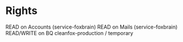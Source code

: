 # Rights

READ on Accounts (service-foxbrain)
READ on Mails (service-foxbrain)
READ/WRITE on BQ cleanfox-production / temporary